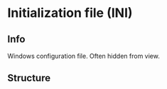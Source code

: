 # Initialization file (INI)

## Info
Windows configuration file. Often hidden from view.

## Structure